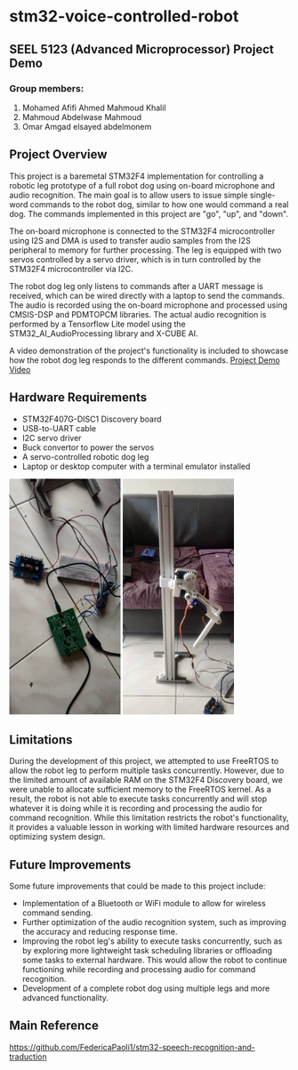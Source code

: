 # stm32-voice-controlled-robot
##  SEEL 5123 (Advanced Microprocessor) Project Demo
### Group members: 
1. Mohamed Afifi Ahmed Mahmoud Khalil  
2. Mahmoud Abdelwase Mahmoud  
3. Omar Amgad elsayed abdelmonem 
## Project Overview
This project is a baremetal STM32F4 implementation for controlling a robotic leg prototype of a full robot dog using on-board microphone and audio recognition. The main goal is to allow users to issue simple single-word commands to the robot dog, similar to how one would command a real dog. The commands implemented in this project are "go", "up", and "down".

The on-board microphone is connected to the STM32F4 microcontroller using I2S and DMA is used to transfer audio samples from the I2S peripheral to memory for further processing. The leg is equipped with two servos controlled by a servo driver, which is in turn controlled by the STM32F4 microcontroller via I2C.

The robot dog leg only listens to commands after a UART message is received, which can be wired directly with a laptop to send the commands. The audio is recorded using the on-board microphone and processed using CMSIS-DSP and PDMTOPCM libraries. The actual audio recognition is performed by a Tensorflow Lite model using the STM32_AI_AudioProcessing library and X-CUBE AI.

A video demonstration of the project's functionality is included to showcase how the robot dog leg responds to the different commands.
[Project Demo Video](https://drive.google.com/file/d/17mQbjMNJD_8ZyQnKu04J_priBaOl0OJT/view?usp=sharing)
## Hardware Requirements
* STM32F407G-DISC1 Discovery board
* USB-to-UART cable
* I2C servo driver
* Buck convertor to power the servos
* A servo-controlled robotic dog leg
* Laptop or desktop computer with a terminal emulator installed

<img src="boards.jpg" alt="boards / modules" width="200"> <img src="robot.jpg" alt=" robot " width="200">


## Limitations
During the development of this project, we attempted to use FreeRTOS to allow the robot leg to perform multiple tasks concurrently. However, due to the limited amount of available RAM on the STM32F4 Discovery board, we were unable to allocate sufficient memory to the FreeRTOS kernel. As a result, the robot is not able to execute tasks concurrently and will stop whatever it is doing while it is recording and processing the audio for command recognition. While this limitation restricts the robot's functionality, it provides a valuable lesson in working with limited hardware resources and optimizing system design.

## Future Improvements 
Some future improvements that could be made to this project include:
* Implementation of a Bluetooth or WiFi module to allow for wireless command sending.
* Further optimization of the audio recognition system, such as improving the accuracy and reducing response time.
* Improving the robot leg's ability to execute tasks concurrently, such as by exploring more lightweight task scheduling libraries or offloading some tasks to external hardware. This would allow the robot to continue functioning while recording and processing audio for command recognition.
* Development of a complete robot dog using multiple legs and more advanced functionality.

## Main Reference
https://github.com/FedericaPaoli1/stm32-speech-recognition-and-traduction

